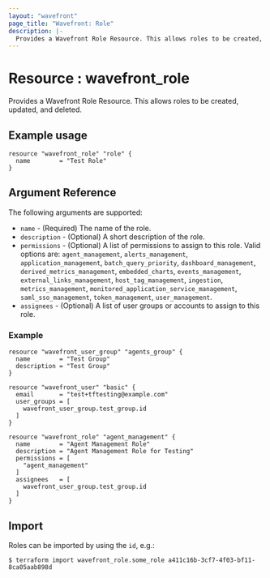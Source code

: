 ```yaml
---
layout: "wavefront"
page_title: "Wavefront: Role"
description: |-
  Provides a Wavefront Role Resource. This allows roles to be created, updated, and deleted.
---
```


# Resource : wavefront_role

Provides a Wavefront Role Resource. This allows roles to be created, updated, and deleted.

## Example usage

```hcl
resource "wavefront_role" "role" {
  name        = "Test Role"
}
```

## Argument Reference

The following arguments are supported:

* `name` - (Required) The name of the role.
* `description` - (Optional) A short description of the role.
* `permissions` - (Optional) A list of permissions to assign to this role. Valid options are:
`agent_management`, `alerts_management`, `application_management`, `batch_query_priority`,
`dashboard_management`, `derived_metrics_management`, `embedded_charts`, `events_management`,
`external_links_management`, `host_tag_management`, `ingestion`, `metrics_management`,
`monitored_application_service_management`, `saml_sso_management`, `token_management`,
`user_management`.
* `assignees` - (Optional) A list of user groups or accounts to assign to this role.

### Example

```hcl
resource "wavefront_user_group" "agents_group" {
  name        = "Test Group"
  description = "Test Group"
}

resource "wavefront_user" "basic" {
  email       = "test+tftesting@example.com"
  user_groups = [
    wavefront_user_group.test_group.id
  ]
}

resource "wavefront_role" "agent_management" {
  name        = "Agent Management Role"
  description = "Agent Management Role for Testing"
  permissions = [
    "agent_management"
  ]
  assignees   = [
    wavefront_user_group.test_group.id
  ]
}
```

## Import

Roles can be imported by using the `id`, e.g.:

```
$ terraform import wavefront_role.some_role a411c16b-3cf7-4f03-bf11-8ca05aab898d
```